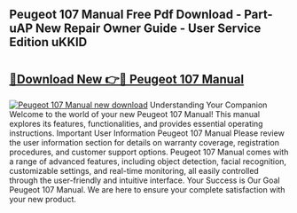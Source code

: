 ## Peugeot 107 Manual Free Pdf Download - Part-uAP New Repair Owner Guide - User Service Edition uKKlD

# <h2><a href="http://cf29481.oget.top/?id=Peugeot+107+Manual">🔗Download New 👉🔴 Peugeot 107 Manual</a></h2>

[![Peugeot 107 Manual new download](https://i.imgur.com/5g1atiW.png)](http://cf29481.oget.top/?id=Peugeot+107+Manual)
Understanding Your Companion Welcome to the world of your new Peugeot 107 Manual! This manual explores its features, functionalities, and provides essential operating instructions. Important User Information Peugeot 107 Manual Please review the user information section for details on warranty coverage, registration procedures, and customer support options. Peugeot 107 Manual comes with a range of advanced features, including object detection, facial recognition, customizable settings, and real-time monitoring, all easily controlled through the user-friendly and intuitive interface. Your Success is Our Goal Peugeot 107 Manual. We are here to ensure your complete satisfaction with your new product.
